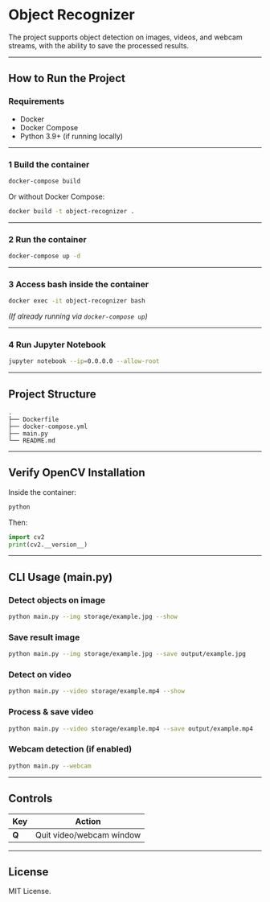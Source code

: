 # Object Recognizer

The project supports object detection on images, videos, and webcam streams, with the ability to save the processed results.

---

## How to Run the Project

### Requirements

- Docker
- Docker Compose
- Python 3.9+ (if running locally)

---

### 1 Build the container

```bash
docker-compose build
```

Or without Docker Compose:

```bash
docker build -t object-recognizer .
```

---

### 2 Run the container

```bash
docker-compose up -d
```

---

### 3 Access bash inside the container

```bash
docker exec -it object-recognizer bash
```

*(If already running via `docker-compose up`)*

---

### 4 Run Jupyter Notebook

```bash
jupyter notebook --ip=0.0.0.0 --allow-root
```

---

## Project Structure

```
.
├── Dockerfile
├── docker-compose.yml
├── main.py
└── README.md
```

---

## Verify OpenCV Installation

Inside the container:

```bash
python
```

Then:

```python
import cv2
print(cv2.__version__)
```

---

## CLI Usage (main.py)

### Detect objects on image
```bash
python main.py --img storage/example.jpg --show
```

### Save result image
```bash
python main.py --img storage/example.jpg --save output/example.jpg
```

### Detect on video
```bash
python main.py --video storage/example.mp4 --show
```

### Process & save video
```bash
python main.py --video storage/example.mp4 --save output/example.mp4
```

### Webcam detection (if enabled)
```bash
python main.py --webcam
```

---

## Controls

| Key | Action |
|---|---|
| **Q** | Quit video/webcam window |

---

## License

MIT License.
